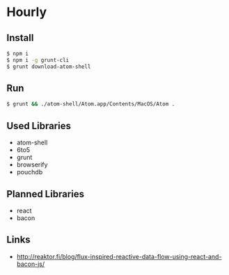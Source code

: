 # Hourly

## Install

```bash
$ npm i
$ npm i -g grunt-cli
$ grunt download-atom-shell
```


## Run

```bash
$ grunt && ./atom-shell/Atom.app/Contents/MacOS/Atom .
```

## Used Libraries

* atom-shell
* 6to5
* grunt
* browserify
* pouchdb

## Planned Libraries

* react
* bacon

## Links

* http://reaktor.fi/blog/flux-inspired-reactive-data-flow-using-react-and-bacon-js/
